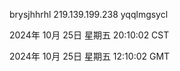 brysjhhrhl 219.139.199.238 yqqlmgsycl

2024年 10月 25日 星期五 20:10:02 CST

2024年 10月 25日 星期五 12:10:02 GMT
